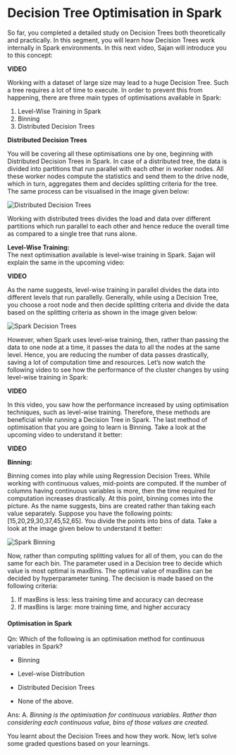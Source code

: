 # Decision Tree Optimisation in Spark

So far, you completed a detailed study on Decision Trees both theoretically and practically. In this segment, you will learn how Decision Trees work internally in Spark environments. In this next video, Sajan will introduce you to this concept:

**VIDEO**

Working with a dataset of large size may lead to a huge Decision Tree. Such a tree requires a lot of time to execute. In order to prevent this from happening, there are three main types of optimisations available in Spark:

1.  Level-Wise Training in Spark
2.  Binning
3.  Distributed Decision Trees

**Distributed Decision Trees**

You will be covering all these optimisations one by one, beginning with Distributed Decision Trees in Spark. In case of a distributed tree, the data is divided into partitions that run parallel with each other in worker nodes. All these worker nodes compute the statistics and send them to the drive node, which in turn, aggregates them and decides splitting criteria for the tree. The same process can be visualised in the image given below:

![Distributed Decision Trees](https://i.ibb.co/kMB8BZG/Distributed-Decision-Trees.png)

Working with distributed trees divides the load and data over different partitions which run parallel to each other and hence reduce the overall time as compared to a single tree that runs alone. 

**Level-Wise Training:**  
The next optimisation available is level-wise training in Spark. Sajan will explain the same in the upcoming video:

**VIDEO**

As the name suggests, level-wise training in parallel divides the data into different levels that run parallelly. Generally, while using a Decision Tree, you choose a root node and then decide splitting criteria and divide the data based on the splitting criteria as shown in the image given below:

![Spark Decision Trees](https://i.ibb.co/Yc2ZRz2/Spark-Decision-Trees.png)

However, when Spark uses level-wise training, then, rather than passing the data to one node at a time, it passes the data to all the nodes at the same level. Hence, you are reducing the number of data passes drastically, saving a lot of computation time and resources. Let’s now watch the following video to see how the performance of the cluster changes by using level-wise training in Spark:

**VIDEO**

In this video, you saw how the performance increased by using optimisation techniques, such as level-wise training. Therefore, these methods are beneficial while running a Decision Tree in Spark. The last method of optimisation that you are going to learn is Binning. Take a look at the upcoming video to understand it better:

**VIDEO**

**Binning:**

Binning comes into play while using Regression Decision Trees. While working with continuous values, mid-points are computed. If the number of columns having continuous variables is more, then the time required for computation increases drastically. At this point, binning comes into the picture. As the name suggests, bins are created rather than taking each value separately. Suppose you have the following points: [15,20,29,30,37,45,52,65]. You divide the points into bins of data. Take a look at the image given below to understand it better:

![Spark Binning](https://i.ibb.co/02wV05c/Spark-Binning.png)

Now, rather than computing splitting values for all of them, you can do the same for each bin. The parameter used in a Decision tree to decide which value is most optimal is maxBins. The optimal value of maxBins can be decided by hyperparameter tuning. The decision is made based on the following criteria: 

1.  If maxBins is less: less training time and accuracy can decrease
2.  If maxBins is large: more training time, and higher accuracy

#### Optimisation in Spark

Qn: Which of the following is an optimisation method for continuous variables in Spark?

- Binning

- Level-wise Distribution

- Distributed Decision Trees

- None of the above.

Ans: A. *Binning is the optimisation for continuous variables. Rather than considering each continuous value, bins of those values are created.*

You learnt about the Decision Trees and how they work. Now, let’s solve some graded questions based on your learnings.